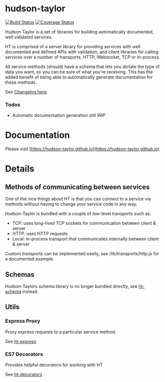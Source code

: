 hudson-taylor
=============

[![Build Status](https://travis-ci.org/hudson-taylor/hudson-taylor.svg?branch=master)](https://travis-ci.org/hudson-taylor/hudson-taylor)
[![Coverage Status](https://img.shields.io/coveralls/hudson-taylor/hudson-taylor/master.svg)](https://coveralls.io/r/hudson-taylor/hudson-taylor?branch=master)

Hudson Taylor is a set of libraries for building automatically
documented, well validated services.

HT is comprised of a server library for providing services with well documented
and defined APIs with validation, and client libraries for calling
services over a number of transports, HTTP, Websocket, TCP or in-process.

All service methods (should) have a schema that lets you dictate the type
of data you want, so you can be sure of what you're receiving. This has the
added benefit of being able to automatically generate documentation for these methods.

See [Changelog here](CHANGELOG.md)

### Todos

 * Automatic documentation generation still WIP

# Documentation

Please visit [https://hudson-taylor.github.io](https://hudson-taylor.github.io)

# Details

## Methods of communicating between services

One of the nice things about HT is that you can connect to a service via
methods without having to change your service code in any way.

Hudson-Taylor is bundled with a couple of low-level transports such as:

* TCP:   uses long-lived TCP sockets for communication between client & server
* HTTP:  uses HTTP requests
* Local: in-process transport that communicates internally between client & server

Custom transports can be implemented easily, see /lib/transports/http.js for a documented example.

## Schemas

Hudson-Taylors schema library is no longer bundled directly, see [ht-schema](https://github.com/hudson-taylor/ht-schema) instead.

## Utils

### Express Proxy

Proxy express requests to a particular service method.

See [ht-express](https://github.com/hudson-taylor/ht-express)

### ES7 Decorators

Provides helpful decorators for working with HT

See [ht-decorators](https://github.com/hudson-taylor/ht-decorators)
